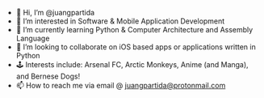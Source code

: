 - 👋 Hi, I’m @juangpartida
- 👀 I’m interested in Software & Mobile Application Development
- 🌱 I’m currently learning Python & Computer Architecture and Assembly Language 
- 💞️ I’m looking to collaborate on iOS based apps or applications written in Python
- 🕹️ Interests include: Arsenal FC, Arctic Monkeys, Anime (and Manga), and Bernese Dogs!
- 📫 How to reach me via email @ juangpartida@protonmail.com
